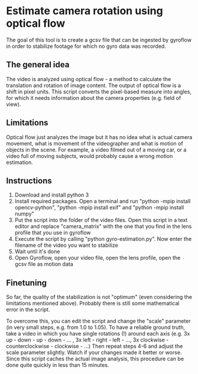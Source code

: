 # Estimate camera rotation using optical flow
The goal of this tool is to create a gcsv file that can be ingested by gyroflow in order to stabilize footage for which no gyro data was recorded.

## The general idea
The video is analyzed using optical flow - a method to calculate the translation and rotation of image content. 
The output of optical flow is a shift in pixel units. This script converts the pixel-based measure into angles, for which it needs information about the camera properties (e.g. field of view).

## Limitations
Optical flow just analyzes the image but it has no idea what is actual camera movement, what is movement of the videographer and what is motion of objects in the scene.
For example, a video filmed out of a moving car, or a video full of moving subjects, would probably cause a wrong motion estimation. 

## Instructions
1. Download and install python 3
2. Install required packages. Open a terminal and run "python -mpip install opencv-python", "python -mpip install exif" and "python -mpip install numpy"
3. Put the script into the folder of the video files. Open this script in a text editor and replace "camera_matrix" with the one that you find in the lens profile that you use in gyroflow
4. Execute the script by calling "python gyro-estimation.py". Now enter the filename of the video you want to stabilize
5. Wait until it's done
6. Open Gyroflow, open your video file, open the lens profile, open the gcsv file as motion data

## Finetuning
So far, the quality of the stabilization is not "optimum" (even considering the limitations mentioned above). 
Probably there is still some mathematical error in the script. 

To overcome this, you can edit the script and change the "scale" parameter (in very small steps, e.g. from 1.0 to 1.05).
To have a reliable ground truth, take a video in which you have single rotations (!) around each axis (e.g. 3x up - down - up - down - ... , 3x left - right - left - ..., 3x clockwise - counterclockwise - clockwise - ...)
Then repeat steps 4-6 and adjust the scale parameter slightly. Watch if your changes made it better or worse. Since this script caches the actual image analysis, this procedure can be done quite quickly in less than 15 minutes.
